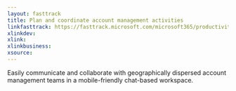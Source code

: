```yaml
---
layout: fasttrack
title: Plan and coordinate account management activities
linkfasttrack: https://fasttrack.microsoft.com/microsoft365/productivitylibrary/Plan-and-coordinate-account-management-activities 
xlinkdev: 
xlink: 
xlinkbusiness: 
xsource: 
---
```

Easily communicate and collaborate with geographically dispersed account management teams in a mobile-friendly chat-based workspace.